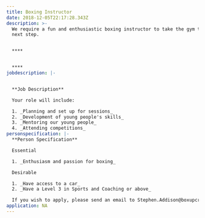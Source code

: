 ```yaml
---
title: Boxing Instructor
date: 2018-12-05T22:17:28.343Z
description: >-
  We require a fun and enthusiastic boxing instructor to take the gym to the
  next step.


  ****


  ****
jobdescription: |-


  **Job Description**

  Your role will include:

  1. _Planning and set up for sessions_
  2. _Development of young people's skills_
  3. _Mentoring our young people_
  4. _Attending competitions_
personspecification: |-
  **Person Specification**

  Essential

  1. _Enthusiasm and passion for boxing_

  Desirable

  1. _Have access to a car_
  2. _Have a Level 3 in Sports and Coaching or above_

  If you wish to apply, please send an email to Stephen.Addison@boxupcrime.org
application: NA
---
```


